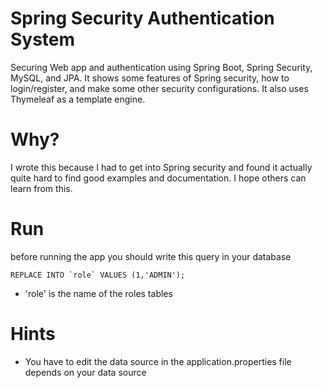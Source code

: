 # Spring Security Authentication System

Securing Web app and authentication using Spring Boot, Spring Security, MySQL, and JPA.
It shows some features of Spring security, how to login/register, and make some other security configurations.
It also uses Thymeleaf as a template engine.

# Why? 

I wrote this because I had to get into Spring security and found it actually quite hard to find good examples and documentation. I hope others can learn from this.

# Run
before running the app you should write this query in your database

    REPLACE INTO `role` VALUES (1,'ADMIN');

- 'role' is the name of the roles tables

# Hints
 - You have to edit the data source in the application.properties file depends on your data source
